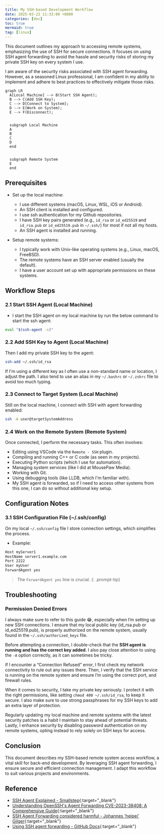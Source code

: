 ```yaml
---
title: My SSH-based Development Workflow
date: 2025-03-22 11:33:00 +0800
categories: [doc]
toc: true
mermaid: true
tag: [linux]
---
```


This document outlines my approach to accessing remote systems, emphasizing the use of SSH for secure connections. It focuses on using SSH agent forwarding to avoid the hassle and security risks of storing my private SSH key on every system I use.

I am aware of the security risks associated with SSH agent forwarding. However, as a seasoned Linux professional, I am confident in my ability to implement and adhere to best practices to effectively mitigate those risks.

```mermaid
graph LR
  A[Local Machine] --> B(Start SSH Agent);
  B --> C(Add SSH Key);
  C --> D[Connect to System];
  D --> E(Work on System);
  E --> F(Disconnect);
 

  subgraph Local Machine
  A
  B
  C
  D
  end
 

  subgraph Remote System
  E
  end
``` 

## Prerequisites

- Set up the local machine:
    * I use different systems (macOS, Linux, WSL, iOS or Android).
    * An SSH client is installed and configured.
    * I use ssh authentication for my Github repositories.
    * I have SSH key pairs generated (e.g., `id_rsa` or `id_ed25519` and `id_rsa.pub` or `id_ed25519.pub` in `~/.ssh/`) for most if not all my hosts.
    * An SSH agent is installed and running.

- Setup remote systems:
    * I typically work with Unix-like operating systems (e.g., Linux, macOS, FreeBSD).
    * The remote systems have an SSH server enabled (usually the default).
    * I have a user account set up with appropriate permissions on these systems.
 

## Workflow Steps

### 2.1  Start SSH Agent (Local Machine)

* I start the SSH agent on my local machine by run the below command to start the ssh agent:

```bash
eval "$(ssh-agent -s)"
```

### 2.2  Add SSH Key to Agent (Local Machine)

Then I add my private SSH key to the agent:

```bash
ssh-add ~/.ssh/id_rsa
```

If I'm using a different key as I often use a non-standard name or location, I adjust the path. I also tend to use an alias in my `~/.bashrc` or `~/.zshrc` file to avoid too much typing.

### 2.3  Connect to Target System (Local Machine)

Still on the local machine, I connect with SSH with agent forwarding enabled:

```bash
ssh -A user@targetSystemAddress
```

### 2.4  Work on the Remote System (Remote System)

Once connected, I perform the necessary tasks. This often involves:

- Editing using VSCode via the `Remote - SSH` plugin.
- Compiling and running C++ or C code (as seen in my projects).   
- Executing Python scripts (which I use for automation).   
- Managing system services (like I did at MousePaw Media).   
- Working with Git.
- Using debugging tools (like LLDB, which I'm familiar with).   
- My SSH agent is forwarded, so if I need to access other systems from this one, I can do so without additional key setup.

## Configuration Notes

### 3.1  SSH Configuration File (~/.ssh/config)

On my local `~/.ssh/config` file I store connection settings, which simplifies the process.

- Example:

```bash
Host myServer1
HostName server1.example.com
Port 2222
User myUser
ForwardAgent yes
```

> The `ForwardAgent yes` line is crucial.
{: .prompt-tip}


## Troubleshooting

### Permission Denied Errors

I always make sure to refer to this guide 😂, especially when I’m setting up new SSH connections. I ensure that my local public key (id_rsa.pub or id_ed25519.pub), is properly authorized on the remote system, usually found in the `~/.ssh/authorized_keys` file.

Before attempting a connection, I double-check that the **SSH agent is running and has the correct key added**. I also pay close attention to using the `-A` option correctly, as it can sometimes be tricky.

If I encounter a “Connection Refused” error, I first check my network connectivity to rule out any issues there. Then, I verify that the SSH service is running on the remote system and ensure I’m using the correct port, and firewall rules.

When it comes to security, I take my private key seriously. I protect it with the right permissions, like setting `chmod 400 ~/.ssh/id_rsa`, to keep it secure. I also make sure to use strong passphrases for my SSH keys to add an extra layer of protection.

Regularly updating my local machine and remote systems with the latest security patches is a habit I maintain to stay ahead of potential threats. Lastly, I enhance security by disabling password authentication on my remote systems, opting instead to rely solely on SSH keys for access.

## Conclusion

This document describes my SSH-based remote system access workflow, a vital skill for back-end development. By leveraging SSH agent forwarding, I ensure secure and efficient connection management. I adapt this workflow to suit various projects and environments.

## Reference

-   [SSH Agent Explained - Smallstep](https://smallstep.com/blog/ssh-agent-explained/){:target="_blank"}
-   [Understanding OpenSSH's Agent Forwarding CVE-2023-38408: A Comprehensive Guide](https://phoenix.security/openssh-agent-38408/){:target="_blank"}
-   [SSH Agent Forwarding considered harmful - Johannes 'heipei' Gilger](https://heipei.github.io/2015/02/26/SSH-Agent-Forwarding-considered-harmful/){:target="_blank"}
-   [Using SSH agent forwarding - GitHub Docs](https://docs.github.com/en/authentication/connecting-to-github-with-ssh/using-ssh-agent-forwarding){:target="_blank"}